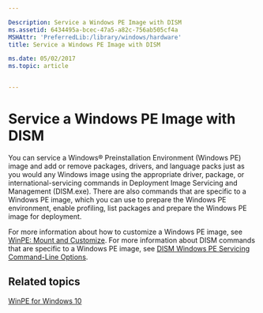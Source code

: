 ```yaml
---

Description: Service a Windows PE Image with DISM
ms.assetid: 6434495a-bcec-47a5-a82c-756ab505cf4a
MSHAttr: 'PreferredLib:/library/windows/hardware'
title: Service a Windows PE Image with DISM

ms.date: 05/02/2017
ms.topic: article


---
```


# Service a Windows PE Image with DISM


You can service a Windows® Preinstallation Environment (Windows PE) image and add or remove packages, drivers, and language packs just as you would any Windows image using the appropriate driver, package, or international-servicing commands in Deployment Image Servicing and Management (DISM.exe). There are also commands that are specific to a Windows PE image, which you can use to prepare the Windows PE environment, enable profiling, list packages and prepare the Windows PE image for deployment.

For more information about how to customize a Windows PE image, see [WinPE: Mount and Customize](winpe-mount-and-customize.md). For more information about DISM commands that are specific to a Windows PE image, see [DISM Windows PE Servicing Command-Line Options](dism-windows-pe-servicing-command-line-options.md).

## <span id="related_topics"></span>Related topics


[WinPE for Windows 10](winpe-intro.md)

 

 






